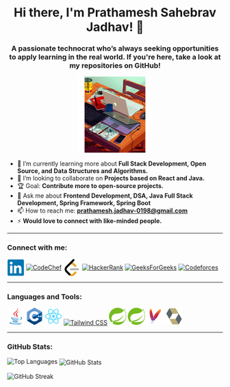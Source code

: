 <h1 align="center" class="snake-text">Hi there, I'm Prathamesh Sahebrav Jadhav! 👋</h1>
<h3 align="center">A passionate technocrat who’s always seeking opportunities to apply learning in the real world. If you're here, take a look at my repositories on GitHub!</h3>

<p align="center">
  <img src="https://raw.githubusercontent.com/Prathamesh-2005/Prathamesh-2005/main/212750680-266fa8aa-39f1-4e8b-8873-7181dbaf3d7c.gif" width="35%" alt="GIF Image">
</p>

- 🌱 I’m currently learning more about **Full Stack Development, Open Source, and Data Structures and Algorithms.**
- 👯 I’m looking to collaborate on **Projects based on React and Java.**
- 🏆 Goal: **Contribute more to open-source projects.**
- 💬 Ask me about **Frontend Development, DSA, Java Full Stack Development, Spring Framework, Spring Boot**
- 📫 How to reach me: **prathamesh.jadhav-0198@gmail.com**
- ⚡ **Would love to connect with like-minded people.**

---

<h3 align="left">Connect with me:</h3>
<p align="left">
  <a href="https://www.linkedin.com/in/prathamesh-jadhav-3a13b3285/" target="_blank"><img align="center" src="https://raw.githubusercontent.com/devicons/devicon/master/icons/linkedin/linkedin-original.svg" alt="LinkedIn" height="40" width="40" /></a>
  <a href="https://www.codechef.com/users/prathameshjadh" target="_blank"><img align="center" src="https://cdn.jsdelivr.net/npm/simple-icons@3.1.0/icons/codechef.svg" alt="CodeChef" height="40" width="40" /></a>
  <a href="https://leetcode.com/u/prathameshjadh/" target="_blank"><img align="center" src="https://raw.githubusercontent.com/devicons/devicon/master/icons/leetcode/leetcode-original.svg" alt="LeetCode" height="40" width="40" /></a>
  <a href="https://www.hackerrank.com/profile/jadhavprathame16" target="_blank"><img align="center" src="https://raw.githubusercontent.com/devicons/devicon/master/icons/hackerrank/hackerrank-original.svg" alt="HackerRank" height="40" width="40"/></a>
  <a href="https://www.geeksforgeeks.org/user/prathameshj2vvb/" target="_blank"><img align="center" src="https://upload.wikimedia.org/wikipedia/commons/thumb/4/43/GeeksforGeeks.svg/120px-GeeksforGeeks.svg.png" alt="GeeksForGeeks" height="40" width="40" /></a>
  <a href="https://codeforces.com/profile/JadhavPrath" target="_blank">
    <img align="center" src="https://upload.wikimedia.org/wikipedia/commons/thumb/e/ef/Codeforces_logo.svg/1024px-Codeforces_logo.svg.png" alt="Codeforces" height="40" width="60" />
  </a>
</p>

---

<h3 align="left">Languages and Tools:</h3>
<p align="left">
  <a href="https://www.java.com" target="_blank"><img src="https://raw.githubusercontent.com/devicons/devicon/master/icons/java/java-original.svg" alt="Java" width="40" height="40"/></a>
  <a href="https://www.w3schools.com/cpp/" target="_blank"><img src="https://raw.githubusercontent.com/devicons/devicon/master/icons/cplusplus/cplusplus-original.svg" alt="C++" width="40" height="40"/></a>
  <a href="https://react.dev/" target="_blank"><img src="https://raw.githubusercontent.com/devicons/devicon/master/icons/react/react-original.svg" alt="React" width="40" height="40"/></a>
  <a href="https://tailwindcss.com/" target="_blank"><img src="https://upload.wikimedia.org/wikipedia/commons/d/d5/Tailwind_CSS_Logo.svg" alt="Tailwind CSS" width="40" height="40"/></a>
  <a href="https://spring.io/projects/spring-framework" target="_blank"><img src="https://raw.githubusercontent.com/devicons/devicon/master/icons/spring/spring-original.svg" alt="Spring" width="40" height="40"/></a>
  <a href="https://spring.io/projects/spring-boot" target="_blank"><img src="https://raw.githubusercontent.com/devicons/devicon/master/icons/spring/spring-original.svg" alt="Spring Boot" width="40" height="40"/></a>
  <a href="https://maven.apache.org/" target="_blank"><img src="https://raw.githubusercontent.com/devicons/devicon/master/icons/maven/maven-original.svg" alt="Maven" width="40" height="40"/></a>
  <a href="https://hibernate.org/" target="_blank"><img src="https://raw.githubusercontent.com/devicons/devicon/master/icons/hibernate/hibernate-original.svg" alt="Hibernate" width="40" height="40"/></a>
</p>

---

<h3 align="left">GitHub Stats:</h3>
<p><img align="left" src="https://github-readme-stats.vercel.app/api/top-langs?username=Prathamesh-2005&show_icons=true&locale=en&layout=compact" alt="Top Languages" /></p>
<p>&nbsp;<img align="center" src="https://github-readme-stats.vercel.app/api?username=Prathamesh-2005&show_icons=true&locale=en" alt="GitHub Stats" /></p>
<p><img align="center" src="https://github-readme-streak-stats.herokuapp.com/?user=Prathamesh-2005&" alt="GitHub Streak" /></p>
